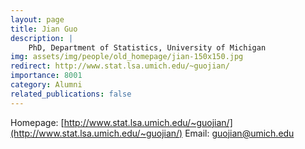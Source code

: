 ```yaml
---
layout: page
title: Jian Guo
description: |
    PhD, Department of Statistics, University of Michigan
img: assets/img/people/old_homepage/jian-150x150.jpg
redirect: http://www.stat.lsa.umich.edu/~guojian/
importance: 8001
category: Alumni
related_publications: false
---
```

Homepage: [http://www.stat.lsa.umich.edu/~guojian/](http://www.stat.lsa.umich.edu/~guojian/)
Email: [guojian@umich.edu](mailto:guojian@umich.edu)
